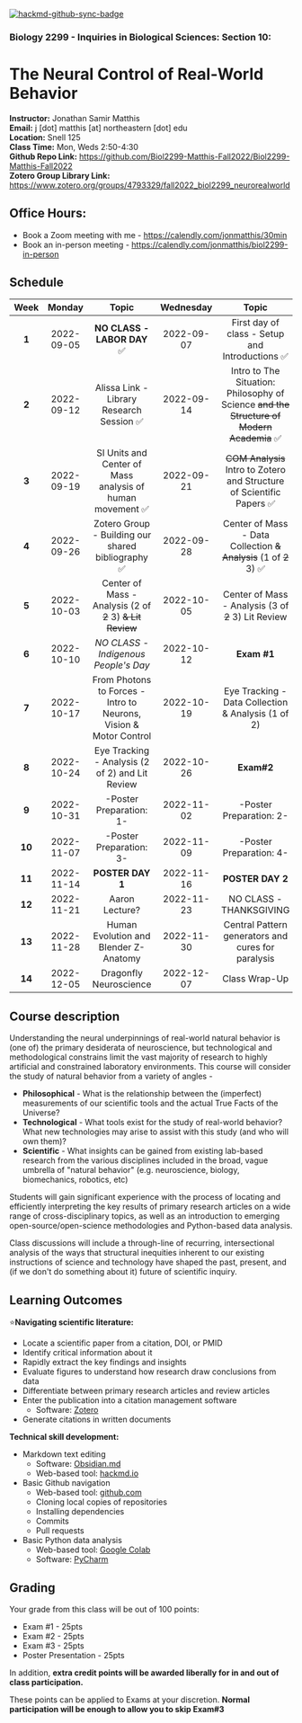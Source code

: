 [![hackmd-github-sync-badge](https://hackmd.io/GsMNof8IRm61DvvJTsCZgA/badge)](https://hackmd.io/GsMNof8IRm61DvvJTsCZgA)
### Biology 2299 - Inquiries in Biological Sciences: Section 10: 
# The Neural Control of Real-World Behavior

**Instructor:** Jonathan Samir Matthis  
**Email:** j [dot] matthis [at] northeastern [dot] edu  
**Location:** Snell 125    
**Class Time:** Mon, Weds 2:50-4:30  
**Github Repo Link:** https://github.com/Biol2299-Matthis-Fall2022/Biol2299-Matthis-Fall2022  
**Zotero Group Library Link:** https://www.zotero.org/groups/4793329/fall2022_biol2299_neurorealworld


## Office Hours:
 - Book a Zoom meeting with me - https://calendly.com/jonmatthis/30min
 - Book an in-person meeting - https://calendly.com/jonmatthis/biol2299-in-person

## Schedule
| **Week** | **Monday** |                         **Topic**                         | **Wednesday** |                                         **Topic**                                         |
|:---:|:------:|:--------------------------------------------------------:|:----:|:-----------------------------------------------------------------------------------------:|
|  **1**   | 2022-09-05 |              **NO CLASS - LABOR DAY**      ✅              |  2022-09-07   |                      First day of class - Setup and Introductions  ✅                      |  
|  **2**   | 2022-09-12 |        Alissa Link - Library Research Session    ✅        |  2022-09-14   | Intro to The Situation: Philosophy of Science ~~and the Structure of Modern Academia~~  ✅ |  
|  **3**   | 2022-09-19 | SI Units and Center of Mass analysis of human movement  ✅ |  2022-09-21   |           ~~COM Analysis~~ Intro to Zotero and Structure of Scientific Papers ✅           |  
|  **4**   | 2022-09-26 |      Zotero Group - Building our shared bibliography ✅      |  2022-09-28   |                  Center of Mass -  Data Collection ~~&  Analysis~~ (1 of ~~2~~ 3)  ✅                  |   
|  **5**   | 2022-10-03 |     Center of Mass -   Analysis (2 of ~~2~~ 3) ~~& Lit Review~~    |  2022-10-05   |                                        Center of Mass -   Analysis (3 of ~~2~~ 3) Lit Review                         |   
|  **6**   | 2022-10-10 |          *NO CLASS - Indigenous People's Day*           |  2022-10-12   |                             **Exam #1**                             |   
|  **7**   | 2022-10-17 |                  From Photons to Forces - Intro to Neurons, Vision & Motor Control              |  2022-10-19   |                    Eye Tracking - Data Collection & Analysis (1 of 2)                     |  
|  **8**   | 2022-10-24 |     Eye Tracking -  Analysis (2 of 2) and Lit Review      |  2022-10-26   |                                        **Exam#2**                                         |  
|  **9**   | 2022-10-31 |                   -Poster Preparation: 1-                   |  2022-11-02   |                                   -Poster Preparation: 2-                                   |  
|  **10**  | 2022-11-07 |                -Poster Preparation: 3-                 |  2022-11-09   |                                   -Poster Preparation: 4-                                   |  
|  **11**  | 2022-11-14 |                     **POSTER DAY 1**                      |  2022-11-16   |                                     **POSTER DAY 2**                                      |  
|  **12**  | 2022-11-21 |                      Aaron Lecture?                       |  2022-11-23   |                                  NO CLASS - THANKSGIVING                                  |  
|  **13**  | 2022-11-28 |           Human Evolution and Blender Z-Anatomy           |  2022-11-30   |                    Central Pattern generators and cures for paralysis                     |  
|  **14**  | 2022-12-05 |                  Dragonfly Neuroscience                   |  2022-12-07   |                                       Class Wrap-Up                                       |  



## Course description

Understanding the neural underpinnings of real-world natural behavior is (one of) the primary desiderata of neuroscience, but technological and methodological constrains limit the vast majority of research to highly artificial and constrained laboratory environments. This course will consider the study of natural behavior from a variety of angles - 

- **Philosophical** - What is the relationship between the (imperfect) measurements of our scientific tools and the actual True Facts of the Universe?
- **Technological** - What tools exist for the study of real-world behavior? What new technologies may arise to assist with this study (and who will own them)?
- **Scientific** - What insights can be gained from existing lab-based research from the various disciplines included in the broad, vague umbrella of "natural behavior" (e.g. neuroscience, biology, biomechanics, robotics, etc)

Students will gain significant experience with the process of locating and efficiently interpreting the key results of primary research articles on a wide range of cross-disciplinary topics, as well as an introduction to emerging open-source/open-science methodologies and Python-based data analysis.

Class discussions will include a through-line of recurring, intersectional analysis of the ways that structural inequities inherent to our existing instructions of science and technology have shaped the past, present, and (if we don't do something about it) future of scientific inquiry.



## Learning Outcomes

⭐**Navigating scientific literature:**
- Locate a scientific paper from a citation, DOI, or PMID
- Identify critical information about it
- Rapidly extract the key findings and insights
- Evaluate figures to understand how research draw conclusions from data
- Differentiate between primary research articles and review articles
- Enter the publication into a citation management software 
    - Software: [Zotero](https://www.zotero.org/)
- Generate citations in written documents

**Technical skill development:**
- Markdown text editing
    - Software: [Obsidian.md](https://obsidian.md/)
    - Web-based tool: [hackmd.io](https://hackmd.io)
- Basic Github navigation
    - Web-based tool: [github.com](https://github.com)
    - Cloning local copies of repositories
    - Installing dependencies
    - Commits
    - Pull requests
- Basic Python data analysis
    - Web-based tool: [Google Colab](https://colab.google.com)
    - Software: [PyCharm](https://www.jetbrains.com/pycharm/)

## Grading

Your grade from this class will be out of 100 points:
- Exam #1 - 25pts
- Exam #2 - 25pts
- Exam #3 - 25pts
- Poster Presentation - 25pts

In addition, **extra credit points will be awarded liberally for in and out of class participation.**

These points can be applied to Exams at your discretion. **Normal participation will be enough to allow you to skip Exam#3** 
